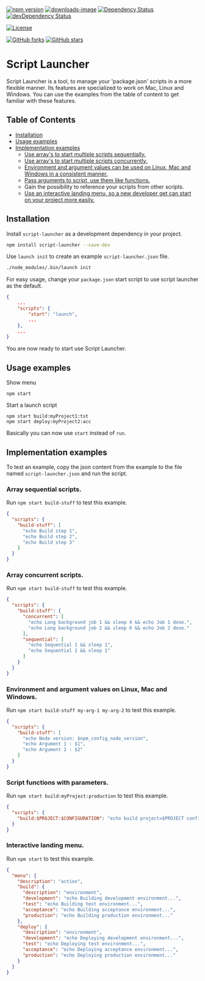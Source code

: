 [![npm version](https://badge.fury.io/js/script-launcher.svg)](https://www.npmjs.com/package/script-launcher)
[![downloads-image](https://img.shields.io/npm/dm/script-launcher.svg)](https://www.npmjs.com/package/script-launcher)
[![Dependency Status](https://david-dm.org/chanzo/script-launcher.svg)](https://david-dm.org/chanzo/script-launcher) 
[![devDependency Status](https://david-dm.org/chanzo/script-launcher/dev-status.svg)](https://david-dm.org/chanzo/script-launcher?type=dev) 

[![License](https://img.shields.io/npm/l/script-launcher.svg)](/LICENSE) 

[![GitHub forks](https://img.shields.io/github/forks/chanzo/script-launcher.svg?style=social&label=Fork)](https://github.com/chanzo/script-launcher/fork)
[![GitHub stars](https://img.shields.io/github/stars/chanzo/script-launcher.svg?style=social&label=Star)](https://github.com/chanzo/script-launcher) 

# Script Launcher

Script Launcher is a tool, to manage your 'package.json' scripts in a more flexible manner. Its features are specialized to work on Mac, Linux and Windows. You can use the examples from the table of content to get familiar with these features.

## Table of Contents
* [Installation](#Installation)
* [Usage examples](#Usage-examples)
* [Implementation examples](#Implementation-examples)
  * [Use array's to start multiple scripts sequentially.](#Array-sequential-scripts)
  * [Use array's to start multiple scripts concurrently.](#Array-concurrent-scripts)
  * [Environment and argument values can be used on Linux, Mac and Windows in a consistent manner.](#Environment-and-argument-values-on-Linux-Mac-and-Windows)
  * [Pass arguments to script, use them like functions.](#Script-functions-with-parameters)
  * Gain the possibility to reference your scripts from other scripts.
  * [Use an interactive landing menu, so a new developer get can start on your project more easily.](#interactive-landing-menu)

## Installation

Install `script-launcher` as a development dependency in your project.
``` bash
npm install script-launcher --save-dev
```

Use `launch init` to create an example `script-launcher.json` file.
``` bash
./node_modules/.bin/launch init
```

For easy usage, change your `package.json` start script to use script launcher as the default.
``` json
{
    ...
    "scripts": {
        "start": "launch",
        ...
    },
    ...
}
```
You are now ready to start use Script Launcher.

## Usage examples

Show menu
```
npm start
```

Start a launch script
```
npm start build:myProject1:tst
npm start deploy:myProject2:acc
```
Basically you can now use `start` instead of `run`.

## Implementation examples
To test an example, copy the json content from the example to the file named `script-launcher.json` and run the script.

### Array sequential scripts.
Run `npm start build-stuff` to test this example.
``` JSON
{
  "scripts": {
    "build-stuff": [
      "echo Build step 1",
      "echo Build step 2",
      "echo Build step 3"
    ]
  }
}
```

### Array concurrent scripts.
Run `npm start build-stuff` to test this example.
``` JSON
{
  "scripts": {
    "build-stuff": {
      "concurrent": [
        "echo Long background job 1 && sleep 4 && echo Job 1 done.",
        "echo Long background job 2 && sleep 6 && echo Job 2 done."
      ],
      "sequential": [
        "echo Sequential 1 && sleep 1",
        "echo Sequential 2 && sleep 1"
      ]
    }
  }
}
```

### Environment and argument values on Linux, Mac and Windows.
Run `npm start build-stuff my-arg-1 my-arg-2` to test this example.
``` JSON
{
  "scripts": {
    "build-stuff": [
      "echo Node version: $npm_config_node_version",
      "echo Argument 1 : $1",
      "echo Argument 2 : $2"
    ]
  }
}
```

### Script functions with parameters.
Run `npm start build:myProject:production` to test this example.
``` JSON
{
  "scripts": {
    "build:$PROJECT:$CONFIGURATION": "echo build project=$PROJECT configuration=$CONFIGURATION"
  }
}
```

### Interactive landing menu.
Run `npm start` to test this example.
``` JSON
{
  "menu": {
    "description": "action",
    "build": {
      "description": "environment",
      "development": "echo Building development environment...",
      "test": "echo Building test environment...",
      "acceptance": "echo Building acceptance environment...",
      "production": "echo Building production environment..."
    },
    "deploy": {
      "description": "environment",
      "development": "echo Deploying development environment...",
      "test": "echo Deploying test environment...",
      "acceptance": "echo Deploying acceptance environment...",
      "production": "echo Deploying production environment..."
    }
  }
}
```

